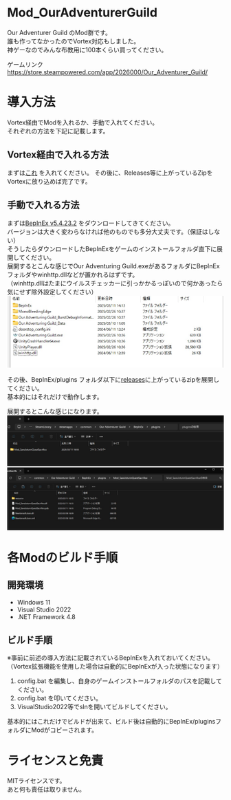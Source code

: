 # Mod_OurAdventurerGuild
Our Adventurer Guild のMod群です。  
誰も作ってなかったのでVortex対応もしました。  
神ゲーなのでみんな布教用に100本くらい買ってください。  

ゲームリンク
https://store.steampowered.com/app/2026000/Our_Adventurer_Guild/
  
# 導入方法
Vortex経由でModを入れるか、手動で入れてください。  
それぞれの方法を下記に記載します。  

## Vortex経由で入れる方法
まずは[これ](https://github.com/yu-ituki/Mod_OurAdventurerGuild/releases/tag/vortex) を入れてください。 
その後に、Releases等に上がっているZipをVortexに放り込めば完了です。  

## 手動で入れる方法
まずは[BepInEx v5.4.23.2](https://github.com/BepInEx/BepInEx/releases/tag/v5.4.23.2) をダウンロードしてきてください。  
バージョンは大きく変わらなければ他のものでも多分大丈夫です。（保証はしない）  
そうしたらダウンロードしたBepInExをゲームのインストールフォルダ直下に展開してください。  
展開するとこんな感じでOur Adventuring Guild.exeがあるフォルダにBepInExフォルダやwinhttp.dllなどが置かれるはずです。  
（winhttp.dllはたまにウイルスチェッカーに引っかかるっぽいので何かあったら気にせず除外設定してください）  
![](readme_001.jpg)

その後、BepInEx/plugins フォルダ以下に[releases](https://github.com/yu-ituki/Mod_OurAdventurerGuild/releases)に上がっているzipを展開してください。  
基本的にはそれだけで動作します。  

展開するとこんな感じになります。  
![](readme_002.jpg)
![](readme_003.jpg)


# 各Modのビルド手順
## 開発環境
* Windows 11
* Visual Studio 2022
* .NET Framework 4.8

## ビルド手順
※事前に前述の導入方法に記載されているBepInExを入れておいてください。  
（Vortex拡張機能を使用した場合は自動的にBepInExが入った状態になります）  

1. config.bat を編集し、自身のゲームインストールフォルダのパスを記載してください。  
2. config.bat を叩いてください。  
3. VisualStudio2022等でslnを開いてビルドしてください。  

基本的にはこれだけでビルドが出来て、ビルド後は自動的にBepInEx/pluginsフォルダにModがコピーされます。  

# ライセンスと免責
MITライセンスです。  
あと何も責任は取りません。  
